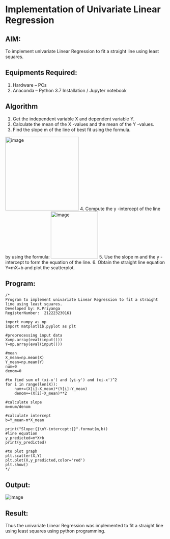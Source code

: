 # Implementation of Univariate Linear Regression
## AIM:
To implement univariate Linear Regression to fit a straight line using least squares.

## Equipments Required:
1. Hardware – PCs
2. Anaconda – Python 3.7 Installation / Jupyter notebook

## Algorithm
1. Get the independent variable X and dependent variable Y.
2. Calculate the mean of the X -values and the mean of the Y -values.
3. Find the slope m of the line of best fit using the formula. 
<img width="231" alt="image" src="https://user-images.githubusercontent.com/93026020/192078527-b3b5ee3e-992f-46c4-865b-3b7ce4ac54ad.png">
4. Compute the y -intercept of the line by using the formula:
<img width="148" alt="image" src="https://user-images.githubusercontent.com/93026020/192078545-79d70b90-7e9d-4b85-9f8b-9d7548a4c5a4.png">
5. Use the slope m and the y -intercept to form the equation of the line.
6. Obtain the straight line equation Y=mX+b and plot the scatterplot.

## Program:
```
/*
Program to implement univariate Linear Regression to fit a straight line using least squares.
Developed by: R.Priyanga
RegisterNumber:  212223230161

import numpy as np
import matplotlib.pyplot as plt

#preprocessing input data
X=np.array(eval(input()))
Y=np.array(eval(input()))

#mean
X_mean=np.mean(X)
Y_mean=np.mean(Y)
num=0
denom=0

#to find sum of (xi-x') and (yi-y') and (xi-x')^2
for i in range(len(X)):
    num+=(X[i]-X_mean)*(Y[i]-Y_mean)
    denom+=(X[i]-X_mean)**2
    
#calculate slope
m=num/denom

#calculate intercept
b=Y_mean-m*X_mean

print("Slope:{}\nY-intercept:{}".format(m,b))
#line equation
y_predicted=m*X+b
print(y_predicted)

#to plot graph
plt.scatter(X,Y)
plt.plot(X,y_predicted,color='red')
plt.show()
*/
```

## Output:
![image](https://github.com/user-attachments/assets/29ff2c9c-374f-47b8-a599-6b151efca05a)



## Result:
Thus the univariate Linear Regression was implemented to fit a straight line using least squares using python programming.

